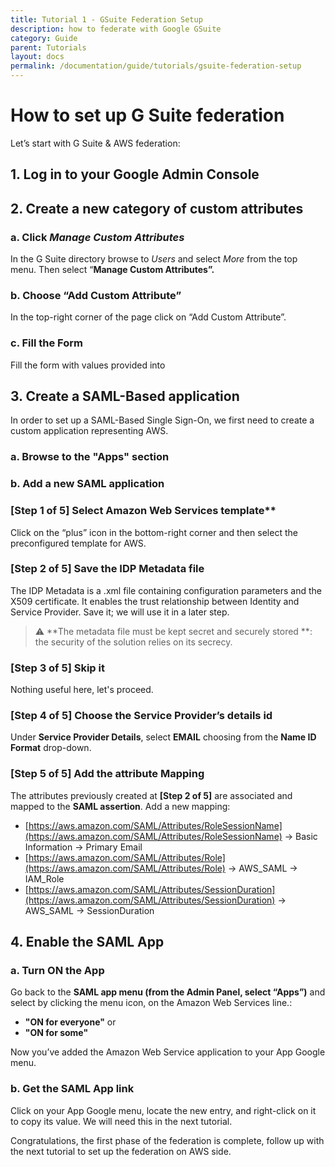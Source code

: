 ```yaml
---
title: Tutorial 1 - GSuite Federation Setup
description: how to federate with Google GSuite
category: Guide
parent: Tutorials
layout: docs
permalink: /documentation/guide/tutorials/gsuite-federation-setup
---
```


# How to set up G Suite federation

Let’s start with G Suite & AWS federation:

## 1. Log in to your Google Admin Console

## 2. Create a new category of custom attributes

### a. Click *Manage Custom Attributes*

In the G Suite directory browse to *Users* and select *More* from the top menu. Then select “**Manage Custom Attributes”.**

### b. Choose “Add Custom Attribute”

In the top-right corner of the page click on “Add Custom Attribute”.

### c. Fill the Form

Fill the form with values provided into

## 3. Create a SAML-Based application

In order to set up a SAML-Based Single Sign-On, we first need to create a custom application representing AWS.

### a. Browse to the "Apps" section

### b. Add a new SAML application

### [Step 1 of 5] Select Amazon Web Services template**

Click on the “plus” icon in the bottom-right corner and then select the preconfigured template for AWS.

### [Step 2 of 5] Save the IDP Metadata file
The IDP Metadata is a .xml file containing configuration parameters and the X509 certificate. It enables the trust relationship between Identity and Service Provider. Save it; we will use it in a later step.
> :warning: **The metadata file must be kept secret and securely stored **: the security of the solution relies on its secrecy.

### [Step 3 of 5] Skip it
Nothing useful here, let's proceed.

### [Step 4 of 5] Choose the Service Provider’s details id
Under **Service Provider Details**, select **EMAIL** choosing from the **Name ID Format** drop-down.

### [Step 5 of 5] Add the attribute Mapping
The attributes previously created at **[Step 2 of 5]** are associated and mapped to the **SAML assertion**. Add a new mapping:

- [https://aws.amazon.com/SAML/Attributes/RoleSessionName](https://aws.amazon.com/SAML/Attributes/RoleSessionName) -> Basic Information -> Primary Email
- [https://aws.amazon.com/SAML/Attributes/Role](https://aws.amazon.com/SAML/Attributes/Role) -> AWS_SAML -> IAM_Role
- [https://aws.amazon.com/SAML/Attributes/SessionDuration](https://aws.amazon.com/SAML/Attributes/SessionDuration) -> AWS_SAML -> SessionDuration

## 4. Enable the SAML App

### a. Turn ON the App

Go back to the **SAML app menu (from the Admin Panel, select “Apps”)** and select by clicking the menu icon, on the Amazon Web Services line.:
- **"ON for everyone"**
or
- **"ON for some"**

Now you’ve added the Amazon Web Service application to your App Google menu.

### b. Get the SAML App link
Click on your App Google menu, locate the new entry, and right-click on it to copy its value. We will need this in the next tutorial.

Congratulations, the first phase of the federation is complete, follow up with the next tutorial to set up the federation on AWS side.
